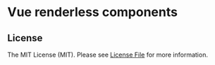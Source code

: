 # Vue renderless components

## License

The MIT License (MIT). Please see [License File](LICENSE.md) for more information.
